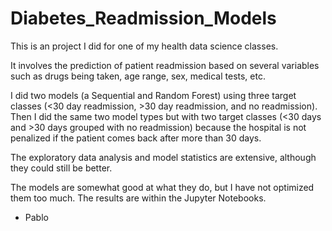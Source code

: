 # Diabetes_Readmission_Models
This is an project I did for one of my health data science classes.

It involves the prediction of patient readmission based on several variables such as drugs being taken, age range, sex, medical tests, etc.

I did two models (a Sequential and Random Forest) using three target classes (<30 day readmission, >30 day readmission, and no readmission). Then I
did the same two model types but with two target classes (<30 days and >30 days grouped with no readmission) because the hospital is not penalized 
if the patient comes back after more than 30 days.

The exploratory data analysis and model statistics are extensive, although they could still be better.

The models are somewhat good at what they do, but I have not optimized them too much. The results are within the Jupyter Notebooks.

- Pablo
